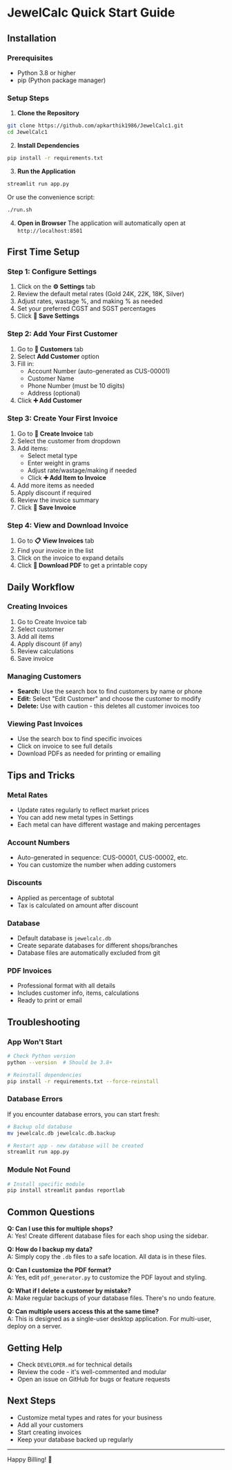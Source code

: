 # JewelCalc Quick Start Guide

## Installation

### Prerequisites
- Python 3.8 or higher
- pip (Python package manager)

### Setup Steps

1. **Clone the Repository**
```bash
git clone https://github.com/apkarthik1986/JewelCalc1.git
cd JewelCalc1
```

2. **Install Dependencies**
```bash
pip install -r requirements.txt
```

3. **Run the Application**
```bash
streamlit run app.py
```

Or use the convenience script:
```bash
./run.sh
```

4. **Open in Browser**
The application will automatically open at `http://localhost:8501`

## First Time Setup

### Step 1: Configure Settings
1. Click on the **⚙️ Settings** tab
2. Review the default metal rates (Gold 24K, 22K, 18K, Silver)
3. Adjust rates, wastage %, and making % as needed
4. Set your preferred CGST and SGST percentages
5. Click **💾 Save Settings**

### Step 2: Add Your First Customer
1. Go to **👥 Customers** tab
2. Select **Add Customer** option
3. Fill in:
   - Account Number (auto-generated as CUS-00001)
   - Customer Name
   - Phone Number (must be 10 digits)
   - Address (optional)
4. Click **➕ Add Customer**

### Step 3: Create Your First Invoice
1. Go to **📝 Create Invoice** tab
2. Select the customer from dropdown
3. Add items:
   - Select metal type
   - Enter weight in grams
   - Adjust rate/wastage/making if needed
   - Click **➕ Add Item to Invoice**
4. Add more items as needed
5. Apply discount if required
6. Review the invoice summary
7. Click **💾 Save Invoice**

### Step 4: View and Download Invoice
1. Go to **📋 View Invoices** tab
2. Find your invoice in the list
3. Click on the invoice to expand details
4. Click **📄 Download PDF** to get a printable copy

## Daily Workflow

### Creating Invoices
1. Go to Create Invoice tab
2. Select customer
3. Add all items
4. Apply discount (if any)
5. Review calculations
6. Save invoice

### Managing Customers
- **Search:** Use the search box to find customers by name or phone
- **Edit:** Select "Edit Customer" and choose the customer to modify
- **Delete:** Use with caution - this deletes all customer invoices too

### Viewing Past Invoices
- Use the search box to find specific invoices
- Click on invoice to see full details
- Download PDFs as needed for printing or emailing

## Tips and Tricks

### Metal Rates
- Update rates regularly to reflect market prices
- You can add new metal types in Settings
- Each metal can have different wastage and making percentages

### Account Numbers
- Auto-generated in sequence: CUS-00001, CUS-00002, etc.
- You can customize the number when adding customers

### Discounts
- Applied as percentage of subtotal
- Tax is calculated on amount after discount

### Database
- Default database is `jewelcalc.db`
- Create separate databases for different shops/branches
- Database files are automatically excluded from git

### PDF Invoices
- Professional format with all details
- Includes customer info, items, calculations
- Ready to print or email

## Troubleshooting

### App Won't Start
```bash
# Check Python version
python --version  # Should be 3.8+

# Reinstall dependencies
pip install -r requirements.txt --force-reinstall
```

### Database Errors
If you encounter database errors, you can start fresh:
```bash
# Backup old database
mv jewelcalc.db jewelcalc.db.backup

# Restart app - new database will be created
streamlit run app.py
```

### Module Not Found
```bash
# Install specific module
pip install streamlit pandas reportlab
```

## Common Questions

**Q: Can I use this for multiple shops?**  
A: Yes! Create different database files for each shop using the sidebar.

**Q: How do I backup my data?**  
A: Simply copy the `.db` files to a safe location. All data is in these files.

**Q: Can I customize the PDF format?**  
A: Yes, edit `pdf_generator.py` to customize the PDF layout and styling.

**Q: What if I delete a customer by mistake?**  
A: Make regular backups of your database files. There's no undo feature.

**Q: Can multiple users access this at the same time?**  
A: This is designed as a single-user desktop application. For multi-user, deploy on a server.

## Getting Help

- Check `DEVELOPER.md` for technical details
- Review the code - it's well-commented and modular
- Open an issue on GitHub for bugs or feature requests

## Next Steps

- Customize metal types and rates for your business
- Add all your customers
- Start creating invoices
- Keep your database backed up regularly

---

Happy Billing! 💎
